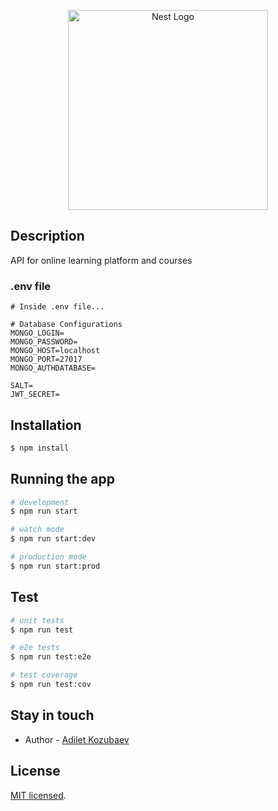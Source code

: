 <p align="center">
  <a href="http://nestjs.com/" target="blank"><img src="https://nestjs.com/img/logo_text.svg" width="320" alt="Nest Logo" /></a>
</p>

[circleci-image]: https://img.shields.io/circleci/build/github/nestjs/nest/master?token=abc123def456
[circleci-url]: https://circleci.com/gh/nestjs/nest

## Description

API for online learning platform and courses

### .env file
```
# Inside .env file...

# Database Configurations
MONGO_LOGIN=
MONGO_PASSWORD=
MONGO_HOST=localhost
MONGO_PORT=27017
MONGO_AUTHDATABASE=

SALT=
JWT_SECRET=
```

## Installation

```bash
$ npm install
```

## Running the app

```bash
# development
$ npm run start

# watch mode
$ npm run start:dev

# production mode
$ npm run start:prod
```

## Test

```bash
# unit tests
$ npm run test

# e2e tests
$ npm run test:e2e

# test coverage
$ npm run test:cov
```

## Stay in touch

- Author - [Adilet Kozubaev](https://github.com/adiletk312)

## License

[MIT licensed](https://github.com/git/git-scm.com/blob/main/MIT-LICENSE.txt).
